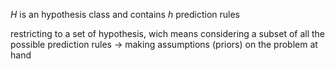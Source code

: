 $H$ is an hypothesis class  and contains $h$ prediction rules

restricting to a set of hypothesis, wich means considering a subset of all the possible prediction rules  $\rightarrow$  making assumptions (priors) on the problem at hand